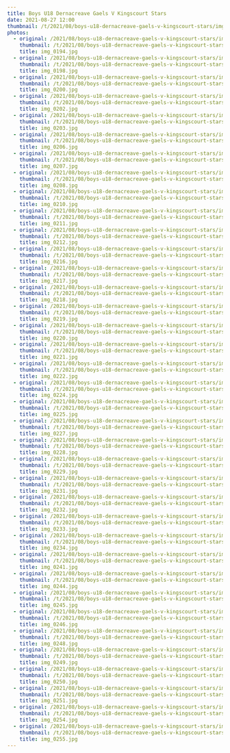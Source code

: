 ```yaml
---
title: Boys U18 Dernacreave Gaels V Kingscourt Stars
date: 2021-08-27 12:00
thumbnail: /t/2021/08/boys-u18-dernacreave-gaels-v-kingscourt-stars/img_0194.jpg
photos:
  - original: /2021/08/boys-u18-dernacreave-gaels-v-kingscourt-stars/img_0194.jpg
    thumbnail: /t/2021/08/boys-u18-dernacreave-gaels-v-kingscourt-stars/img_0194.jpg
    title: img_0194.jpg
  - original: /2021/08/boys-u18-dernacreave-gaels-v-kingscourt-stars/img_0198.jpg
    thumbnail: /t/2021/08/boys-u18-dernacreave-gaels-v-kingscourt-stars/img_0198.jpg
    title: img_0198.jpg
  - original: /2021/08/boys-u18-dernacreave-gaels-v-kingscourt-stars/img_0200.jpg
    thumbnail: /t/2021/08/boys-u18-dernacreave-gaels-v-kingscourt-stars/img_0200.jpg
    title: img_0200.jpg
  - original: /2021/08/boys-u18-dernacreave-gaels-v-kingscourt-stars/img_0202.jpg
    thumbnail: /t/2021/08/boys-u18-dernacreave-gaels-v-kingscourt-stars/img_0202.jpg
    title: img_0202.jpg
  - original: /2021/08/boys-u18-dernacreave-gaels-v-kingscourt-stars/img_0203.jpg
    thumbnail: /t/2021/08/boys-u18-dernacreave-gaels-v-kingscourt-stars/img_0203.jpg
    title: img_0203.jpg
  - original: /2021/08/boys-u18-dernacreave-gaels-v-kingscourt-stars/img_0206.jpg
    thumbnail: /t/2021/08/boys-u18-dernacreave-gaels-v-kingscourt-stars/img_0206.jpg
    title: img_0206.jpg
  - original: /2021/08/boys-u18-dernacreave-gaels-v-kingscourt-stars/img_0207.jpg
    thumbnail: /t/2021/08/boys-u18-dernacreave-gaels-v-kingscourt-stars/img_0207.jpg
    title: img_0207.jpg
  - original: /2021/08/boys-u18-dernacreave-gaels-v-kingscourt-stars/img_0208.jpg
    thumbnail: /t/2021/08/boys-u18-dernacreave-gaels-v-kingscourt-stars/img_0208.jpg
    title: img_0208.jpg
  - original: /2021/08/boys-u18-dernacreave-gaels-v-kingscourt-stars/img_0210.jpg
    thumbnail: /t/2021/08/boys-u18-dernacreave-gaels-v-kingscourt-stars/img_0210.jpg
    title: img_0210.jpg
  - original: /2021/08/boys-u18-dernacreave-gaels-v-kingscourt-stars/img_0211.jpg
    thumbnail: /t/2021/08/boys-u18-dernacreave-gaels-v-kingscourt-stars/img_0211.jpg
    title: img_0211.jpg
  - original: /2021/08/boys-u18-dernacreave-gaels-v-kingscourt-stars/img_0212.jpg
    thumbnail: /t/2021/08/boys-u18-dernacreave-gaels-v-kingscourt-stars/img_0212.jpg
    title: img_0212.jpg
  - original: /2021/08/boys-u18-dernacreave-gaels-v-kingscourt-stars/img_0216.jpg
    thumbnail: /t/2021/08/boys-u18-dernacreave-gaels-v-kingscourt-stars/img_0216.jpg
    title: img_0216.jpg
  - original: /2021/08/boys-u18-dernacreave-gaels-v-kingscourt-stars/img_0217.jpg
    thumbnail: /t/2021/08/boys-u18-dernacreave-gaels-v-kingscourt-stars/img_0217.jpg
    title: img_0217.jpg
  - original: /2021/08/boys-u18-dernacreave-gaels-v-kingscourt-stars/img_0218.jpg
    thumbnail: /t/2021/08/boys-u18-dernacreave-gaels-v-kingscourt-stars/img_0218.jpg
    title: img_0218.jpg
  - original: /2021/08/boys-u18-dernacreave-gaels-v-kingscourt-stars/img_0219.jpg
    thumbnail: /t/2021/08/boys-u18-dernacreave-gaels-v-kingscourt-stars/img_0219.jpg
    title: img_0219.jpg
  - original: /2021/08/boys-u18-dernacreave-gaels-v-kingscourt-stars/img_0220.jpg
    thumbnail: /t/2021/08/boys-u18-dernacreave-gaels-v-kingscourt-stars/img_0220.jpg
    title: img_0220.jpg
  - original: /2021/08/boys-u18-dernacreave-gaels-v-kingscourt-stars/img_0221.jpg
    thumbnail: /t/2021/08/boys-u18-dernacreave-gaels-v-kingscourt-stars/img_0221.jpg
    title: img_0221.jpg
  - original: /2021/08/boys-u18-dernacreave-gaels-v-kingscourt-stars/img_0222.jpg
    thumbnail: /t/2021/08/boys-u18-dernacreave-gaels-v-kingscourt-stars/img_0222.jpg
    title: img_0222.jpg
  - original: /2021/08/boys-u18-dernacreave-gaels-v-kingscourt-stars/img_0224.jpg
    thumbnail: /t/2021/08/boys-u18-dernacreave-gaels-v-kingscourt-stars/img_0224.jpg
    title: img_0224.jpg
  - original: /2021/08/boys-u18-dernacreave-gaels-v-kingscourt-stars/img_0225.jpg
    thumbnail: /t/2021/08/boys-u18-dernacreave-gaels-v-kingscourt-stars/img_0225.jpg
    title: img_0225.jpg
  - original: /2021/08/boys-u18-dernacreave-gaels-v-kingscourt-stars/img_0227.jpg
    thumbnail: /t/2021/08/boys-u18-dernacreave-gaels-v-kingscourt-stars/img_0227.jpg
    title: img_0227.jpg
  - original: /2021/08/boys-u18-dernacreave-gaels-v-kingscourt-stars/img_0228.jpg
    thumbnail: /t/2021/08/boys-u18-dernacreave-gaels-v-kingscourt-stars/img_0228.jpg
    title: img_0228.jpg
  - original: /2021/08/boys-u18-dernacreave-gaels-v-kingscourt-stars/img_0229.jpg
    thumbnail: /t/2021/08/boys-u18-dernacreave-gaels-v-kingscourt-stars/img_0229.jpg
    title: img_0229.jpg
  - original: /2021/08/boys-u18-dernacreave-gaels-v-kingscourt-stars/img_0231.jpg
    thumbnail: /t/2021/08/boys-u18-dernacreave-gaels-v-kingscourt-stars/img_0231.jpg
    title: img_0231.jpg
  - original: /2021/08/boys-u18-dernacreave-gaels-v-kingscourt-stars/img_0232.jpg
    thumbnail: /t/2021/08/boys-u18-dernacreave-gaels-v-kingscourt-stars/img_0232.jpg
    title: img_0232.jpg
  - original: /2021/08/boys-u18-dernacreave-gaels-v-kingscourt-stars/img_0233.jpg
    thumbnail: /t/2021/08/boys-u18-dernacreave-gaels-v-kingscourt-stars/img_0233.jpg
    title: img_0233.jpg
  - original: /2021/08/boys-u18-dernacreave-gaels-v-kingscourt-stars/img_0234.jpg
    thumbnail: /t/2021/08/boys-u18-dernacreave-gaels-v-kingscourt-stars/img_0234.jpg
    title: img_0234.jpg
  - original: /2021/08/boys-u18-dernacreave-gaels-v-kingscourt-stars/img_0241.jpg
    thumbnail: /t/2021/08/boys-u18-dernacreave-gaels-v-kingscourt-stars/img_0241.jpg
    title: img_0241.jpg
  - original: /2021/08/boys-u18-dernacreave-gaels-v-kingscourt-stars/img_0244.jpg
    thumbnail: /t/2021/08/boys-u18-dernacreave-gaels-v-kingscourt-stars/img_0244.jpg
    title: img_0244.jpg
  - original: /2021/08/boys-u18-dernacreave-gaels-v-kingscourt-stars/img_0245.jpg
    thumbnail: /t/2021/08/boys-u18-dernacreave-gaels-v-kingscourt-stars/img_0245.jpg
    title: img_0245.jpg
  - original: /2021/08/boys-u18-dernacreave-gaels-v-kingscourt-stars/img_0246.jpg
    thumbnail: /t/2021/08/boys-u18-dernacreave-gaels-v-kingscourt-stars/img_0246.jpg
    title: img_0246.jpg
  - original: /2021/08/boys-u18-dernacreave-gaels-v-kingscourt-stars/img_0248.jpg
    thumbnail: /t/2021/08/boys-u18-dernacreave-gaels-v-kingscourt-stars/img_0248.jpg
    title: img_0248.jpg
  - original: /2021/08/boys-u18-dernacreave-gaels-v-kingscourt-stars/img_0249.jpg
    thumbnail: /t/2021/08/boys-u18-dernacreave-gaels-v-kingscourt-stars/img_0249.jpg
    title: img_0249.jpg
  - original: /2021/08/boys-u18-dernacreave-gaels-v-kingscourt-stars/img_0250.jpg
    thumbnail: /t/2021/08/boys-u18-dernacreave-gaels-v-kingscourt-stars/img_0250.jpg
    title: img_0250.jpg
  - original: /2021/08/boys-u18-dernacreave-gaels-v-kingscourt-stars/img_0251.jpg
    thumbnail: /t/2021/08/boys-u18-dernacreave-gaels-v-kingscourt-stars/img_0251.jpg
    title: img_0251.jpg
  - original: /2021/08/boys-u18-dernacreave-gaels-v-kingscourt-stars/img_0254.jpg
    thumbnail: /t/2021/08/boys-u18-dernacreave-gaels-v-kingscourt-stars/img_0254.jpg
    title: img_0254.jpg
  - original: /2021/08/boys-u18-dernacreave-gaels-v-kingscourt-stars/img_0255.jpg
    thumbnail: /t/2021/08/boys-u18-dernacreave-gaels-v-kingscourt-stars/img_0255.jpg
    title: img_0255.jpg
---
```

